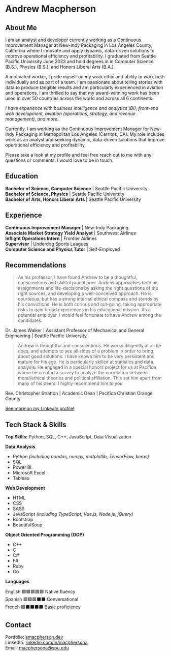 # Andrew Macpherson

## About Me
I am an analyst and developer currently working as a Continuous Improvement Manager at New-Indy Packaging in Los Angeles County, California where I innovate and apply dynamic, data-driven solutions to improve operational efficiency and profitability. I graduated from Seattle Pacific University June 2023 and hold degrees in in Computer Science (B.S.), Physics (B.S.), and Honors Liberal Arts (B.A.). 

A motivated worker, I pride myself on my work ethic and ability to work both individually and as part of a team. I am passionate about telling stories with data to produce tangible results and am particularly experienced in aviation and operations. I am thrilled to say that my award-winning work has been used in over 50 countries across the world and across all 6 continents.

<i>I have experience with business intelligence and analytics (BI), front-end web development, aviation (operations, strategy, and revenue management), and more.</i>

Currently, I am working as the Continuous Improvement Manager for New-Indy Packaging in Metropolitan Los Angeles (Cerritos, CA). My role includes work as an analyst and seeking dynamic, data-driven solutions that improve operational efficiency and profitability.

Please take a look at my profile and feel free reach out to me with any questions or comments. I would love to be in touch. 

## Education
<b>Bachelor of Science, Computer Science</b> | Seattle Pacific University <br>
<b>Bachelor of Science, Physics</b> | Seattle Pacific University <br>
<b>Bachelor of Arts, Honors Liberal Arts </b>| Seattle Pacific University <br>

## Experience
<b>Continuous Improvement Manager</b> | New-Indy Packaging<br>
<b>Associate Market Strategy Yield Analyst</b> | Southwest Airlines<br>
<b>Inflight Operations Intern</b> | Frontier Airlines <br>
<b>Supervisor</b> | Underdog Sports Leagues <br>
<b>Computer Science and Physics Tutor</b> | Self-Employed<br>

## Recommendations

> As his professor, I have found Andrew to be a thoughtful, conscientious and skillful practitioner. Andrew approaches both his assignments and life-decisions by asking the right questions of the right sources, and developing a well-conceived approach. He is courteous, but has a strong internal ethical compass and stands by his convictions. He is both curious and out-going, taking appropriate risks to gain broad experiences in his educational mission. As a potential employer, I would feel fortunate to have Andrew among the candidates.

Dr. James Walker | Assistant Professor of Mechanical and General Engineering | Seattle Pacific University 


> Andrew is thoughtful and conscientious. He works diligently at all he does, and attempts to see all sides of a problem in order to bring about good solutions. I have known him to be very persistent and mature for his age. He is particularly skilled at statistics and data analysis. He engaged in a special honors project for us at Pacifica where he created a survey to analyze the correlation between moral/ethical theories and political affiliation. This set him apart from many of his peers. I highly recommend him to you.

Rev. Christopher Stratton | Academic Dean | Pacifica Christian Orange County


<a href="https://www.linkedin.com/in/macphersona/details/recommendations/">See more on my LinkedIn profile!</a>

## Tech Stack & Skills
<b>Top Skills:</b> Python, SQL, C++, JavaScript, Data Visualization<br>

<b>Data Analysis</b> 
<ul>
  <li>Python <i>(including pandas, numpy, matplotlib, TensorFlow, keras)</i></li>
  <li>SQL</li>
  <li>Power BI</li>
  <li>Microsoft Excel</li>
  <li>Tableau</li>
</ul>

<b>Web Development</b>
<ul>
  <li>HTML</li>
  <li>CSS</li>
  <li>SASS</li>
  <li>JavaScript <i>(including TypeScript, Vue.js, Node.js, jQuery)</i></li>
  <li>Bootstrap</li>
  <li>BeautifulSoup</li>
</ul>

<b>Object Oriented Programming (OOP)</b>
<ul>
  <li>C++</li>
  <li>C</li>
  <li>C#</li>
  <li>F#</li>
  <li>Ruby</li>
  <li>Go</li>
</ul>

<b>Languages</b>
<p>
English  🟩🟩🟩🟩🟩  Native fluency<br>
Spanish  🟩🟩🟩⬛️⬛️  Conversational <br>
French   🟩⬛️⬛️⬛️⬛️  Basic proficiency<br></p>

## Contact
Portfolio: <a href="https://amacpherson.dev">amacpherson.dev</a><br>
LinkedIn: <a href="https://www.linkedin.com/in/macphersona">linkedin.com/in/macphersona</a><br>
Email: <a href="mailto:macphersona@spu.edu">macphersona@spu.edu</a><br>
